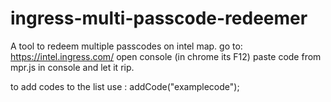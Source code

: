 # ingress-multi-passcode-redeemer
A tool to redeem multiple passcodes on intel map.
go to: https://intel.ingress.com/
open console (in chrome its F12)
paste code from mpr.js in console and let it rip.

to add codes to the list use : addCode("examplecode");

